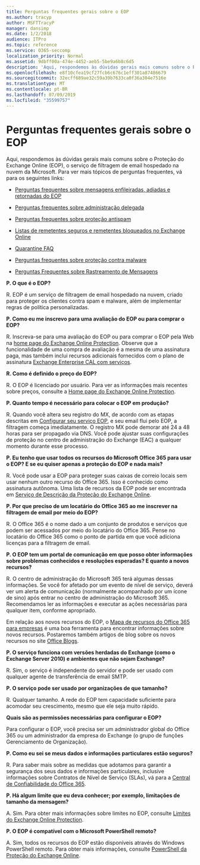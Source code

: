 ```yaml
---
title: Perguntas frequentes gerais sobre o EOP
ms.author: tracyp
author: MSFTTracyP
manager: dansimp
ms.date: 1/2/2018
audience: ITPro
ms.topic: reference
ms.service: O365-seccomp
localization_priority: Normal
ms.assetid: 9dbff00a-474e-4452-aeb5-5be9a6b8c6d5
description: 'Aqui, respondemos às dúvidas gerais mais comuns sobre o Proteção do Exchange Online (EOP), o serviço de filtragem de email hospedado na nuvem da Microsoft. Para ver mais tópicos de perguntas frequentes, vá para os seguintes links:'
ms.openlocfilehash: e8f10cfea19cf27fcb6c676c1eff301a87486679
ms.sourcegitcommit: 32ecff689ae32c59a39b7633ca0f36a304e7516e
ms.translationtype: MT
ms.contentlocale: pt-BR
ms.lasthandoff: 07/09/2019
ms.locfileid: "35599757"
---
```

# <a name="eop-general-faq"></a>Perguntas frequentes gerais sobre o EOP

Aqui, respondemos às dúvidas gerais mais comuns sobre o Proteção do Exchange Online (EOP), o serviço de filtragem de email hospedado na nuvem da Microsoft. Para ver mais tópicos de perguntas frequentes, vá para os seguintes links:
  
- [Perguntas frequentes sobre mensagens enfileiradas, adiadas e retornadas do EOP](eop-queued-deferred-and-bounced-messages-faq.md)
    
- [Perguntas frequentes sobre administração delegada](delegated-administration-faq.md)
    
- [Perguntas frequentes sobre proteção antispam](../anti-spam-protection-faq.md)
    
- [Listas de remetentes seguros e remetentes bloqueados no Exchange Online](../safe-sender-and-blocked-sender-lists-faq.md)
    
- [Quarantine FAQ](../quarantine-faq.md)
    
- [Perguntas frequentes sobre proteção contra malware](../anti-malware-protection-faq-eop.md)
    
- [Perguntas Frequentes sobre Rastreamento de Mensagens](http://technet.microsoft.com/library/aa49e3f9-a5b1-4410-aac2-ddbbf3f5bfb2.aspx)
    
 **P. O que é o EOP?**
  
R. EOP é um serviço de filtragem de email hospedado na nuvem, criado para proteger os clientes contra spam e malware, além de implementar regras de política personalizadas.
  
 **P. Como eu me inscrevo para uma avaliação do EOP ou para comprar o EOP?**
  
R. Inscreva-se para uma avaliação do EOP ou para comprar o EOP pela Web na [home page do Exchange Online Protection](https://go.microsoft.com/fwlink/p/?LinkId=279912). Observe que a funcionalidade de uma compra de avaliação é a mesma de uma assinatura paga, mas também inclui recursos adicionais fornecidos com o plano de assinatura [Exchange Enterprise CAL com serviços](https://go.microsoft.com/fwlink/p/?LinkId=320619). 
  
 **R. Como é definido o preço do EOP?**
  
R. O EOP é licenciado por usuário. Para ver as informações mais recentes sobre preços, consulte a [Home page do Exchange Online Protection](https://go.microsoft.com/fwlink/p/?LinkId=279912).
  
 **P. Quanto tempo é necessário para colocar o EOP em produção?**
  
R. Quando você altera seu registro do MX, de acordo com as etapas descritas em [Configurar seu serviço EOP](set-up-your-eop-service.md), e seu email flui pelo EOP, a filtragem começa imediatamente. O registro MX pode demorar até 24 a 48 horas para ser propagado via DNS. Você pode ajustar suas configurações de proteção no centro de administração do Exchange (EAC) a qualquer momento durante esse processo.
  
 **P. Eu tenho que usar todos os recursos do Microsoft Office 365 para usar o EOP? E se eu quiser apenas a proteção do EOP e nada mais?**
  
R. Você pode usar a EOP para proteger suas caixas de correio locais sem usar nenhum outro recurso do Office 365. Isso é conhecido como assinatura autônoma. Uma lista de recursos da EOP pode ser encontrada em [Serviço de Descrição da Proteção do Exchange Online](https://go.microsoft.com/fwlink/p/?LinkId=320619).
  
 **P. Por que preciso de um locatário do Office 365 ao me inscrever na filtragem de email por meio do EOP?**
  
R. O Office 365 é o nome dado a um conjunto de produtos e serviços que podem ser acessados por meio do locatário do Office 365. Pense no locatário do Office 365 como o ponto de partida em que você adiciona licenças para a filtragem de email.
  
 **P. O EOP tem um portal de comunicação em que posso obter informações sobre problemas conhecidos e resoluções esperadas? E quanto a novos recursos?**
  
R. O centro de administração do Microsoft 365 terá algumas dessas informações. Se você for afetado por um evento de nível de serviço, deverá ver um alerta de comunicação (normalmente acompanhado por um ícone de sino) após entrar no centro de administração do Microsoft 365. Recomendamos ler as informações e executar as ações necessárias para qualquer item, conforme apropriado.
  
Em relação aos novos recursos do EOP, o [Mapa de recursos do Office 365 para empresas](https://office.microsoft.com/en-us/products/office-365-roadmap-FX104343353.aspx) é uma boa ferramenta para encontrar informações sobre novos recursos. Postaremos também artigos de blog sobre os novos recursos no site [Office Blogs](https://go.microsoft.com/fwlink/p/?LinkId=392724). 
  
 **P. O serviço funciona com versões herdadas do Exchange (como o Exchange Server 2010) e ambientes que não sejam Exchange?**
  
R. Sim, o serviço é independente do servidor e pode ser usado com qualquer agente de transferência de email SMTP.
  
 **P. O serviço pode ser usado por organizações de que tamanho?**
  
R. Qualquer tamanho. A rede do EOP tem capacidade suficiente para acomodar seu crescimento, mesmo que ele seja muito rápido.
  
 **Quais são as permissões necessárias para configurar o EOP?**
  
Para configurar o EOP, você precisa ser um administrador global do Office 365 ou um administrador da empresa do Exchange (o grupo de funções Gerenciamento de Organização).
  
 **P. Como eu sei se meus dados e informações particulares estão seguros?**
  
R. Para saber mais sobre as medidas que adotamos para garantir a segurança dos seus dados e informações particulares, inclusive informações sobre Contratos de Nível de Serviço (SLAs), vá para a [Central de Confiabilidade do Office 365](https://go.microsoft.com/fwlink/p/?LinkId=285405).
  
 **P. Há algum limite que eu deva conhecer; por exemplo, limitações de tamanho da mensagem?**
  
A. Sim. Para obter mais informações sobre limites no EOP, consulte [Limites do Exchange Online Protection](https://go.microsoft.com/fwlink/p/?LinkId=402617). 
  
 **P. O EOP é compatível com o Microsoft PowerShell remoto?**
  
A. Sim, todos os recursos do EOP estão disponíveis através do Windows PowerShell remoto. Para obter mais informações, consulte [PowerShell da Proteção do Exchange Online](http://technet.microsoft.com/library/f7918a88-774a-405e-945b-bc2f5ee9f748.aspx).
  

